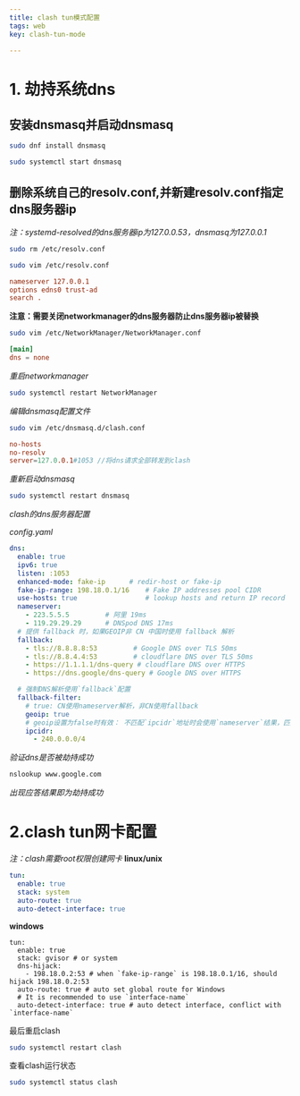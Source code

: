 ```yaml
---
title: clash tun模式配置
tags: web
key: clash-tun-mode

---
```


# 1. 劫持系统dns

## 安装dnsmasq并启动dnsmasq

```bash
sudo dnf install dnsmasq

sudo systemctl start dnsmasq
```

## 删除系统自己的resolv.conf,并新建resolv.conf指定dns服务器ip

*注：systemd-resolved的dns服务器ip为127.0.0.53，dnsmasq为127.0.0.1*

```bash
sudo rm /etc/resolv.conf

sudo vim /etc/resolv.conf
```

```conf
nameserver 127.0.0.1
options edns0 trust-ad
search .
```

**注意：需要关闭networkmanager的dns服务器防止dns服务器ip被替换**

```bash
sudo vim /etc/NetworkManager/NetworkManager.conf
```

```conf
[main]
dns = none
```

*重启networkmanager*

```bash
sudo systemctl restart NetworkManager
```

*编辑dnsmasq配置文件*

```bash
sudo vim /etc/dnsmasq.d/clash.conf
```

```conf
no-hosts
no-resolv
server=127.0.0.1#1053 //将dns请求全部转发到clash
```

*重新启动dnsmasq*

```bash
sudo systemctl restart dnsmasq
```

*clash的dns服务器配置*  

*config.yaml*

```yaml
dns:
  enable: true
  ipv6: true
  listen: :1053
  enhanced-mode: fake-ip      # redir-host or fake-ip
  fake-ip-range: 198.18.0.1/16    # Fake IP addresses pool CIDR
  use-hosts: true                 # lookup hosts and return IP record
  nameserver:
    - 223.5.5.5         # 阿里 19ms
    - 119.29.29.29      # DNSpod DNS 17ms
  # 提供 fallback 时，如果GEOIP非 CN 中国时使用 fallback 解析
  fallback:
    - tls://8.8.8.8:53         # Google DNS over TLS 50ms
    - tls://8.8.4.4:53         # cloudflare DNS over TLS 50ms
    - https://1.1.1.1/dns-query # cloudflare DNS over HTTPS
    - https://dns.google/dns-query # Google DNS over HTTPS

  # 强制DNS解析使用`fallback`配置
  fallback-filter:
    # true: CN使用nameserver解析，非CN使用fallback
    geoip: true
    # geoip设置为false时有效： 不匹配`ipcidr`地址时会使用`nameserver`结果，匹配`ipcidr`地址时使用`fallback`结果。
    ipcidr:
      - 240.0.0.0/4

```



*验证dns是否被劫持成功*

```bash
nslookup www.google.com
```

*出现应答结果即为劫持成功*

# 2.clash tun网卡配置

*注：clash需要root权限创建网卡*
**linux/unix**
```yaml
tun:
  enable: true
  stack: system
  auto-route: true
  auto-detect-interface: true
```
**windows**
```
tun:
  enable: true
  stack: gvisor # or system
  dns-hijack:
    - 198.18.0.2:53 # when `fake-ip-range` is 198.18.0.1/16, should hijack 198.18.0.2:53
  auto-route: true # auto set global route for Windows
  # It is recommended to use `interface-name`
  auto-detect-interface: true # auto detect interface, conflict with `interface-name`
```
最后重启clash

```bash
sudo systemctl restart clash
```

查看clash运行状态

```bash
sudo systemctl status clash
```
